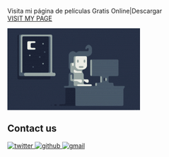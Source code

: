 Visita mi página de películas Gratis Online|Descargar  
<a href="https://aurelior94.github.io/online.github.io/" target="_blank">VISIT MY PAGE</a> 


<img alt="Night Coding" src="https://raw.githubusercontent.com/AVS1508/AVS1508/master/assets/Night-Coding.gif" align="center"/>

## Contact us

<a href="" target="_blank">
<img src=https://img.shields.io/badge/twitter-%2300acee.svg?color=1DA1F2&style=for-the-badge&logo=twitter&logoColor=white alt=twitter style="margin-bottom: 5px;" />

<a href="https://github.com/aurelioR94" target="_blank">
<img src=https://img.shields.io/badge/github-%2300acee.svg?color=181717&style=for-the-badge&logo=github&logoColor=white alt=github style="margin-bottom: 5px;" />

<a href="mailto:aurelio.rivas.leon@gmail.com" target="_blank">
<img src=https://img.shields.io/badge/gmail-%2300acee.svg?color=EA4335&style=for-the-badge&logo=gmail&logoColor=white alt=gmail style="margin-bottom: 5px;" />
